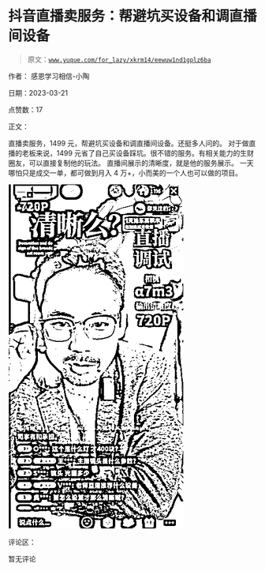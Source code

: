 # 抖音直播卖服务：帮避坑买设备和调直播间设备

> 原文：[`www.yuque.com/for_lazy/xkrm14/eewuw1nd1gplz6ba`](https://www.yuque.com/for_lazy/xkrm14/eewuw1nd1gplz6ba)

作者： 感恩学习相信-小陶

日期：2023-03-21

点赞数：17

正文：

直播卖服务，1499 元，帮避坑买设备和调直播间设备。还挺多人问的。 对于做直播的老板来说，1499 元省了自己买设备踩坑。很不错的服务。有相关能力的生财圈友，可以直接复制他的玩法。 直播间展示的清晰度，就是他的服务展示。 一天哪怕只是成交一单，都可做到月入 4 万+，小而美的一个人也可以做的项目。

![](img/73ec0ce6d6ca7dc6f0a5b4835a1f3587.png)  

评论区：

暂无评论



